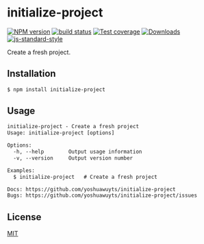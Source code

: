 # initialize-project
[![NPM version][npm-image]][npm-url]
[![build status][travis-image]][travis-url]
[![Test coverage][codecov-image]][codecov-url]
[![Downloads][downloads-image]][downloads-url]
[![js-standard-style][standard-image]][standard-url]

Create a fresh project.

## Installation
```sh
$ npm install initialize-project
```

## Usage
```txt
initialize-project - Create a fresh project
Usage: initialize-project [options]

Options:
  -h, --help        Output usage information
  -v, --version     Output version number

Examples:
  $ initialize-project   # Create a fresh project

Docs: https://github.com/yoshuawuyts/initialize-project
Bugs: https://github.com/yoshuawuyts/initialize-project/issues
```

## License
[MIT](https://tldrlegal.com/license/mit-license)

[npm-image]: https://img.shields.io/npm/v/initialize-project.svg?style=flat-square
[npm-url]: https://npmjs.org/package/initialize-project
[travis-image]: https://img.shields.io/travis/yoshuawuyts/initialize-project/master.svg?style=flat-square
[travis-url]: https://travis-ci.org/yoshuawuyts/initialize-project
[codecov-image]: https://img.shields.io/codecov/c/github/yoshuawuyts/initialize-project/master.svg?style=flat-square
[codecov-url]: https://codecov.io/github/yoshuawuyts/initialize-project
[downloads-image]: http://img.shields.io/npm/dm/initialize-project.svg?style=flat-square
[downloads-url]: https://npmjs.org/package/initialize-project
[standard-image]: https://img.shields.io/badge/code%20style-standard-brightgreen.svg?style=flat-square
[standard-url]: https://github.com/feross/standard
